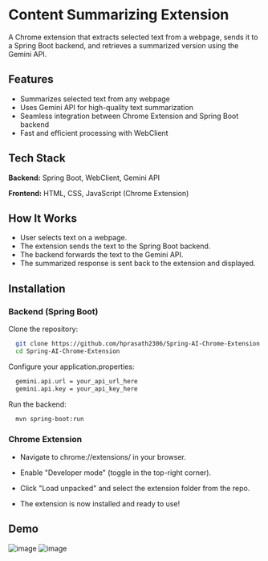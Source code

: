 
# Content Summarizing Extension

A Chrome extension that extracts selected text from a webpage, sends it to a Spring Boot backend, and retrieves a summarized version using the Gemini API.


## Features

- Summarizes selected text from any webpage
- Uses Gemini API for high-quality text summarization
- Seamless integration between Chrome Extension and Spring Boot backend
- Fast and efficient processing with WebClient



## Tech Stack

**Backend:** Spring Boot, WebClient, Gemini API

**Frontend:** HTML, CSS, JavaScript (Chrome Extension)


## How It Works

- User selects text on a webpage.
- The extension sends the text to the Spring Boot backend.
- The backend forwards the text to the Gemini API.
- The summarized response is sent back to the extension and displayed.


## Installation

### Backend (Spring Boot)

Clone the repository:

```bash
  git clone https://github.com/hprasath2306/Spring-AI-Chrome-Extension
  cd Spring-AI-Chrome-Extension
```

Configure your application.properties:

```bash
  gemini.api.url = your_api_url_here
  gemini.api.key = your_api_key_here
```

Run the backend:

```bash
  mvn spring-boot:run
```

### Chrome Extension

- Navigate to chrome://extensions/ in your browser.
- Enable "Developer mode" (toggle in the top-right corner).

- Click "Load unpacked" and select the extension folder from the repo.
- The extension is now installed and ready to use!

## Demo
![image](https://github.com/user-attachments/assets/6c6fa4fc-f74f-4112-88a9-352b4582ab31)
![image](https://github.com/user-attachments/assets/bdbf87d6-48e5-47fa-9e68-034f1c67b3e2)


